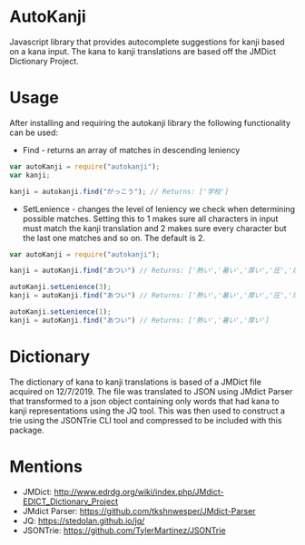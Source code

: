 # AutoKanji
Javascript library that provides autocomplete suggestions for kanji based on a kana input. The kana to kanji 
translations are based off the JMDict Dictionary Project.

# Usage
After installing and requiring the autokanji library the following functionality can be used:
* Find - returns an array of matches in descending leniency
```javascript
var autoKanji = require("autokanji");
var kanji;

kanji = autokanji.find("がっこう"); // Returns: ['学校']
```

* SetLenience - changes the level of leniency we check when determining possible matches. Setting this to 1 makes
sure all characters in input must match the kanji translation and 2 makes sure every character but the last one
matches and so on. The default is 2.
```javascript
var autoKanji = require("autokanji");

kanji = autoKanji.find("あつい") // Returns: ['熱い','暑い','厚い','圧','厚']

autoKanji.setLenience(3);
kanji = autoKanji.find("あつい") // Returns: ['熱い','暑い','厚い','圧','厚','亜']

autoKanji.setLenience(1);
kanji = autoKanji.find("あつい") // Returns: ['熱い','暑い','厚い']
```

# Dictionary
The dictionary of kana to kanji translations is based of a JMDict file acquired on 12/7/2019. The file was 
translated to JSON using JMdict Parser that transformed to a json object containing only words that had kana to 
kanji representations using the JQ tool. This was then used to construct a trie using the JSONTrie CLI tool and 
compressed to be included with this package.

# Mentions
* JMDict: http://www.edrdg.org/wiki/index.php/JMdict-EDICT_Dictionary_Project
* JMdict Parser: https://github.com/tkshnwesper/JMdict-Parser
* JQ: https://stedolan.github.io/jq/
* JSONTrie: https://github.com/TylerMartinez/JSONTrie
